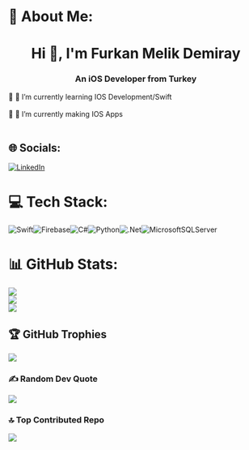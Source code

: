 # 💫 About Me:
<h1 align="center">Hi 👋, I'm Furkan Melik Demiray</h1>
<h3 align="center">An iOS Developer from Turkey</h3>

🔭 🌱 I’m currently learning IOS Development/Swift<br><br>
🔭 🌱 I’m currently making IOS Apps<br><br>


## 🌐 Socials:
[![LinkedIn](https://img.shields.io/badge/LinkedIn-%230077B5.svg?logo=linkedin&logoColor=white)](https://www.linkedin.com/in/furkan-melik-demiray-661b11233/) 

# 💻 Tech Stack:
![Swift](https://img.shields.io/badge/swift-F54A2A?style=for-the-badge&logo=swift&logoColor=white)![Firebase](https://img.shields.io/badge/firebase-%23039BE5.svg?style=for-the-badge&logo=firebase)![C#](https://img.shields.io/badge/c%23-%23239120.svg?style=for-the-badge&logo=csharp&logoColor=white)![Python](https://img.shields.io/badge/python-3670A0?style=for-the-badge&logo=python&logoColor=ffdd54)![.Net](https://img.shields.io/badge/.NET-5C2D91?style=for-the-badge&logo=.net&logoColor=white)![MicrosoftSQLServer](https://img.shields.io/badge/Microsoft%20SQL%20Server-CC2927?style=for-the-badge&logo=microsoft%20sql%20server&logoColor=white) 
# 📊 GitHub Stats:
![](https://github-readme-stats.vercel.app/api?username=FurkanMDemiray&theme=dark&hide_border=false&include_all_commits=true&count_private=true)<br/>
![](https://github-readme-streak-stats.herokuapp.com/?user=FurkanMDemiray&theme=dark&hide_border=false)<br/>
![](https://github-readme-stats.vercel.app/api/top-langs/?username=FurkanMDemiray&theme=dark&hide_border=false&include_all_commits=true&count_private=true&layout=compact)

## 🏆 GitHub Trophies
![](https://github-profile-trophy.vercel.app/?username=FurkanMDemiray&theme=radical&no-frame=false&no-bg=false&margin-w=4)

### ✍️ Random Dev Quote
![](https://quotes-github-readme.vercel.app/api?type=horizontal&theme=merko)

### 🔝 Top Contributed Repo
![](https://github-contributor-stats.vercel.app/api?username=FurkanMDemiray&limit=5&theme=gruvbox&combine_all_yearly_contributions=true)


<!-- Proudly created with GPRM ( https://gprm.itsvg.in ) -->
